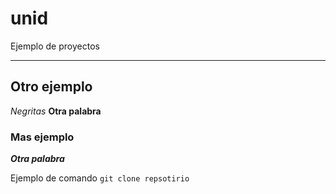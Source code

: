 # unid
Ejemplo de proyectos

<hr>

## Otro ejemplo
*Negritas*
**Otra palabra**

### Mas ejemplo
***Otra palabra***

Ejemplo de comando `git clone repsotirio`
